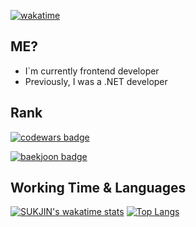 

[![wakatime](https://wakatime.com/badge/user/865c4835-c28d-480d-8c1d-42f9ab5aee77.svg)](https://wakatime.com/@865c4835-c28d-480d-8c1d-42f9ab5aee77)

## ME?
- I`m currently frontend developer
- Previously, I was a .NET developer

## Rank
[![codewars badge](https://www.codewars.com/users/0626na/badges/small?theme=light)](https://www.codewars.com/users/0626na/badges)

[![baekjoon badge](http://mazassumnida.wtf/api/v2/generate_badge?boj=0626na)](https://solved.ac/profile/0626na)
## Working Time & Languages
[![SUKJIN's wakatime stats](https://github-readme-stats.vercel.app/api/wakatime?username=Jeeniee)](https://wakatime.com/@Jeeniee)
[![Top Langs](https://github-readme-stats.vercel.app/api/top-langs/?username=0626na)](https://github.com/anuraghazra/github-readme-stats)



